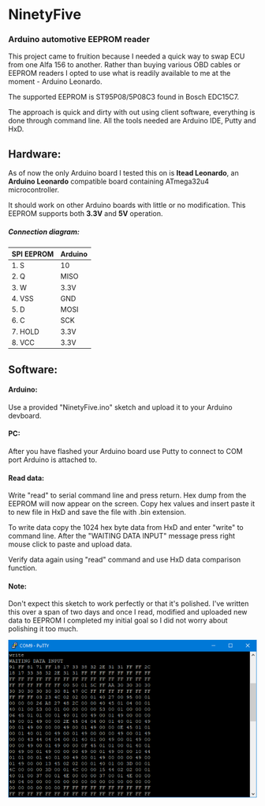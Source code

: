 # NinetyFive
### Arduino automotive EEPROM reader

This project came to fruition because I needed a quick way to swap ECU from one Alfa 156 to another.
Rather than buying various OBD cables or EEPROM readers I opted to use what is readily available to me at the moment - Arduino Leonardo.

The supported EEPROM is ST95P08/5P08C3 found in Bosch EDC15C7.

The approach is quick and dirty with out using client software, everything is done through command line.
All the tools needed are Arduino IDE, Putty and HxD.

## Hardware:
As of now the only Arduino board I tested this on is **Itead Leonardo**, 
an **Arduino Leonardo** compatible board containing ATmega32u4 microcontroller.

It should work on other Arduino boards with little or no modification.
This EEPROM supports both **3.3V** and **5V** operation.

##### Connection diagram:
| SPI EEPROM  | Arduino|
| ------------ | ------------ |
|1. S  | 10 |
|2. Q  | MISO |
|3. W | 3.3V |
|4. VSS | GND |
|5. D  | MOSI |
|6. C | SCK |
|7. HOLD | 3.3V |
|8. VCC | 3.3V |

## Software:
#### Arduino:
Use a provided "NinetyFive.ino" sketch and upload it to your Arduino devboard.

#### PC:
After you have flashed your Arduino board use Putty to connect to COM port Arduino is attached to.

#### Read data:
Write "read" to serial command line and press return.
Hex dump from the EEPROM will now appear on the screen.
Copy hex values and insert paste it to new file in HxD and save the file with .bin extension.

To write data copy the 1024 hex byte data from HxD and enter "write" to command line.
After the "WAITING DATA INPUT" message press right mouse click to paste and upload data.

Verify data again using "read" command and use HxD data comparison function.

#### Note:
Don't expect this sketch to work perfectly or that it's polished. I've written this over a span of two days and once I read, modified and uploaded new data to EEPROM I completed my initial goal so I did not worry about polishing it too much.

![Screenshot](putty_example.png?raw=true "1")
